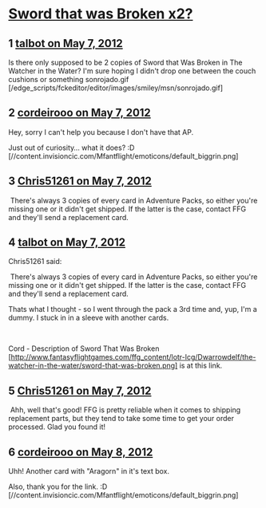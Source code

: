 # [Sword that was Broken x2?](https://community.fantasyflightgames.com/topic/64205-sword-that-was-broken-x2/)

## 1 [talbot on May 7, 2012](https://community.fantasyflightgames.com/topic/64205-sword-that-was-broken-x2/?do=findComment&comment=627413)

Is there only supposed to be 2 copies of Sword that Was Broken in The Watcher in the Water? I'm sure hoping I didn't drop one between the couch cushions or something sonrojado.gif [/edge_scripts/fckeditor/editor/images/smiley/msn/sonrojado.gif]

## 2 [cordeirooo on May 7, 2012](https://community.fantasyflightgames.com/topic/64205-sword-that-was-broken-x2/?do=findComment&comment=627425)

Hey, sorry I can't help you because I don't have that AP.

Just out of curiosity… what it does? :D [//content.invisioncic.com/Mfantflight/emoticons/default_biggrin.png]

## 3 [Chris51261 on May 7, 2012](https://community.fantasyflightgames.com/topic/64205-sword-that-was-broken-x2/?do=findComment&comment=627448)

 There's always 3 copies of every card in Adventure Packs, so either you're missing one or it didn't get shipped. If the latter is the case, contact FFG and they'll send a replacement card. 

## 4 [talbot on May 7, 2012](https://community.fantasyflightgames.com/topic/64205-sword-that-was-broken-x2/?do=findComment&comment=627460)

Chris51261 said:

 There's always 3 copies of every card in Adventure Packs, so either you're missing one or it didn't get shipped. If the latter is the case, contact FFG and they'll send a replacement card. 



Thats what I thought - so I went through the pack a 3rd time and, yup, I'm a dummy. I stuck in in a sleeve with another cards.

 

Cord - Description of Sword That Was Broken [http://www.fantasyflightgames.com/ffg_content/lotr-lcg/Dwarrowdelf/the-watcher-in-the-water/sword-that-was-broken.png] is at this link.

## 5 [Chris51261 on May 7, 2012](https://community.fantasyflightgames.com/topic/64205-sword-that-was-broken-x2/?do=findComment&comment=627476)

 Ahh, well that's good! FFG is pretty reliable when it comes to shipping replacement parts, but they tend to take some time to get your order processed. Glad you found it!

## 6 [cordeirooo on May 8, 2012](https://community.fantasyflightgames.com/topic/64205-sword-that-was-broken-x2/?do=findComment&comment=627483)

Uhh! Another card with "Aragorn" in it's text box.

Also, thank you for the link. :D [//content.invisioncic.com/Mfantflight/emoticons/default_biggrin.png] 


